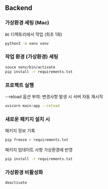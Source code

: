 ## Backend

### 가상환경 세팅 (Mac)
`BE` 디렉토리에서 작업 (최초 1회)
```bash
python3 -m venv venv
```

### 작업 환경 (가상환경) 세팅
```bash
souce venv/bin/activate
pip install -r requirements.txt
```

### 프로젝트 실행
--reload 옵션 부여: 변경사항 발생 시 서버 자동 재시작
```bash
uvicorn main:app --reload
```

### 새로운 패키지 설치 시
패키지 정보 기록
```bash
pip freeze > requirements.txt
```
패키지 업데이트 사항 가상환경에 반영
```bash
pip install -r requirements.txt
```

### 가상환경 비활성화
```bash
deactivate
```

